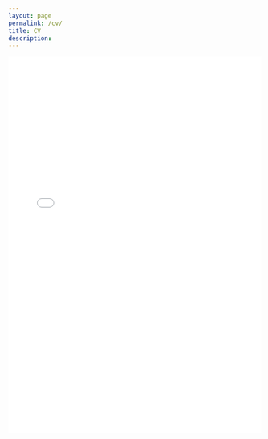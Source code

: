 ```yaml
---
layout: page
permalink: /cv/
title: CV
description: 
---
```


<!--Remove H1 header -->
<script type="text/javascript">
  elem = document.getElementsByClassName("post-title");
  elem[0].parentNode.removeChild(elem[0]);
</script>


<div class="col-lg-12">
<iframe src="/assets/files/CHEN_CV.pdf" frameborder="0" width="100%" height="750px">
</iframe>
</div>
